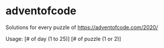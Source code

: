 # adventofcode

Solutions for every puzzle of https://adventofcode.com/2020/

Usage: [# of day (1 to 25)] [# of puzzle (1 or 2)]
